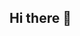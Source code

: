 ## Hi there 👋

<!--
**Emanuelcres/Emanuelcres** is a ✨ _special_ ✨ repository because its `README.md` (this file) appears on your GitHub profile.

Here are some ideas to get you started:

- 🔭 I’m currently working on ... estudiando la carrera de ingeniería en sistemas 
- 🌱 I’m currently learning ...busco aprender cosas nuevas sobre la programacion 
- 👯 I’m looking to collaborate on ...
- 🤔 I’m looking for help with ...la programación 
- 💬 Ask me about ...
- 📫 How to reach me: ...
- 😄 Pronouns: ...
- ⚡ Fun fact: ...
-->
